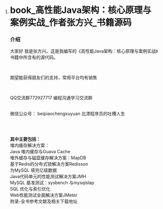 1. # book_高性能Java架构：核心原理与案例实战_作者张方兴_书籍源码

   ### 介绍
   大家好
   我是张方兴。这是我编写的《高性能Java架构：核心原理与案例实战》书籍中所含有的源代码。<br/>

   <br/>

   期望能获得朋友们的支持，常用平台均有销售
   
   <br/>
   
   QQ交流群772927717 编程沟通学习交流群
   
   <br/>微信公众号： beipiaochengxuyuan    北漂程序员的吐槽人生
   
   <br/><br/>
   
   **其中主要包括：**<br/>
   堆内缓存解决方案：<br/>Java 堆内缓存与Guava Cache<br/>堆外缓存与磁盘缓存解决方案：MapDB<br/>
   基于Redis的分布式锁解决方案Redisson<br/>
   为MySQL 填充亿级数据<br/>
   Java代码单元的性能测试解决方案JMH<br/>
   MySQL 基准测试：sysbench 与mysqlslap<br/>
   SQL 优化与索引优化<br/>
   Web性能测试全面解决方案JMeter<br/>
   附录-全书参考文献及相关下载地址<br/>
